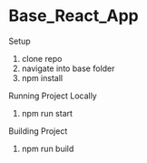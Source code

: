 # Base_React_App

Setup
1. clone repo
2. navigate into base folder
3. npm install

Running Project Locally
1. npm run start

Building Project
1. npm run build
